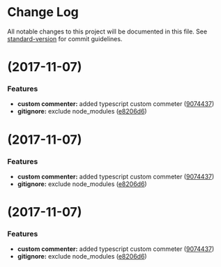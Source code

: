 # Change Log

All notable changes to this project will be documented in this file. See [standard-version](https://github.com/conventional-changelog/standard-version) for commit guidelines.

<a name=""></a>
#  (2017-11-07)


### Features

* **custom commenter:** added typescript custom commeter ([9074437](https://github.com/sugarme/vim/commit/9074437))
* **gitignore:** exclude node_modules ([e8206d6](https://github.com/sugarme/vim/commit/e8206d6))



<a name=""></a>
#  (2017-11-07)


### Features

* **custom commenter:** added typescript custom commeter ([9074437](https://github.com/sugarme/vim/commit/9074437))
* **gitignore:** exclude node_modules ([e8206d6](https://github.com/sugarme/vim/commit/e8206d6))



<a name=""></a>
#  (2017-11-07)


### Features

* **custom commenter:** added typescript custom commeter ([9074437](https://github.com/sugarme/vim/commit/9074437))
* **gitignore:** exclude node_modules ([e8206d6](https://github.com/sugarme/vim/commit/e8206d6))

